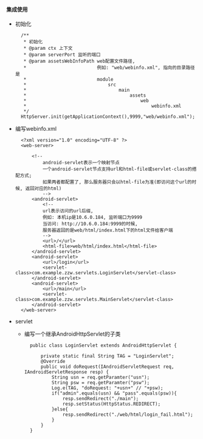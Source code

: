 #### 集成使用

* 初始化

	 	/**
	     * 初始化　
	     * @param ctx 上下文
	     * @param serverPort 监听的端口
	     * @param assetsWebInfoPath web配置文件路径,
	     *                          例如: "web/webinfo.xml", 指向的目录路径是
	     *                          module
	     *                              src
	     *                                  main
	     *                                      assets
	     *                                          web
	     *                                              webinfo.xml                                        
	     */
 		HttpServer.init(getApplicationContext(),9999,"web/webinfo.xml");

* 编写webinfo.xml

		<?xml version="1.0" encoding="UTF-8" ?>
		<web-server>
		    
		    <!--
		        android-servlet表示一个映射节点
		        一个android-servlet节点支持url和html-file或servlet-class的搭配方式;
		        如果两者都配置了, 那么服务器只会以html-file为准(即访问这个url的时候, 返回对应的html)
		        -->
		    <android-servlet>
		        <!--
		        url表示访问的url后缀, 
		        例如: 本机ip是10.6.0.184, 监听端口为9999
		        当访问: http://10.6.0.184:9999的时候, 
		        服务器返回的是web/html/index.html下的html文件给客户端
		        -->
		        <url>/</url>
		        <html-file>web/html/index.html</html-file>
		    </android-servlet>
		    <android-servlet>
		        <url>/login</url>
		        <servlet-class>com.example.zzw.servlets.LoginServlet</servlet-class>
		    </android-servlet>
		    <android-servlet>
		        <url>/main</url>
		        <servlet-class>com.example.zzw.servlets.MainServlet</servlet-class>
		    </android-servlet>
		</web-server>

* servlet
	* 编写一个继承AndroidHttpServlet的子类
		
			public class LoginServlet extends AndroidHttpServlet {
			
			    private static final String TAG = "LoginServlet";
			    @Override
			    public void doRequest(IAndroidServletRequest req, IAndroidServletResponse resp) {
			        String usn = req.getParamter("usn");
			        String psw = req.getParamter("psw");
			        Log.e(TAG, "doRequest: "+usn+" // "+psw);
			        if("admin".equals(usn) && "pass".equals(psw)){
			            resp.sendRedirect("./main");
			            resp.setStatus(HttpStatus.REDIRECT);
			        }else{
			            resp.sendRedirect("./web/html/login_fail.html");
			        }
			    }
			}